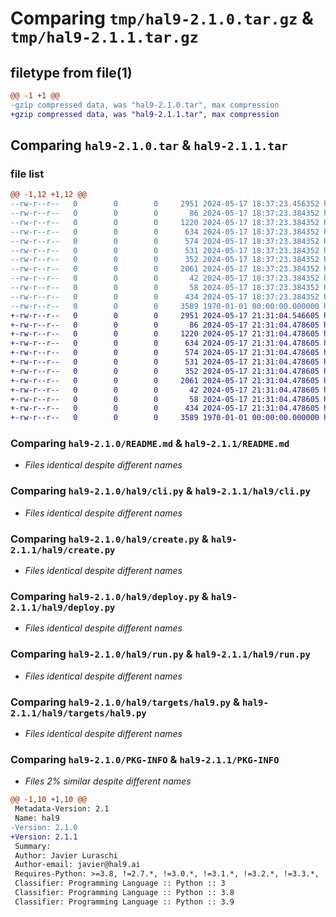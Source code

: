 # Comparing `tmp/hal9-2.1.0.tar.gz` & `tmp/hal9-2.1.1.tar.gz`

## filetype from file(1)

```diff
@@ -1 +1 @@
-gzip compressed data, was "hal9-2.1.0.tar", max compression
+gzip compressed data, was "hal9-2.1.1.tar", max compression
```

## Comparing `hal9-2.1.0.tar` & `hal9-2.1.1.tar`

### file list

```diff
@@ -1,12 +1,12 @@
--rw-r--r--   0        0        0     2951 2024-05-17 18:37:23.456352 hal9-2.1.0/README.md
--rw-r--r--   0        0        0       86 2024-05-17 18:37:23.384352 hal9-2.1.0/hal9/__init__.py
--rw-r--r--   0        0        0     1220 2024-05-17 18:37:23.384352 hal9-2.1.0/hal9/cli.py
--rw-r--r--   0        0        0      634 2024-05-17 18:37:23.384352 hal9-2.1.0/hal9/create.py
--rw-r--r--   0        0        0      574 2024-05-17 18:37:23.384352 hal9-2.1.0/hal9/deploy.py
--rw-r--r--   0        0        0      531 2024-05-17 18:37:23.384352 hal9-2.1.0/hal9/run.py
--rw-r--r--   0        0        0      352 2024-05-17 18:37:23.384352 hal9-2.1.0/hal9/targets/docker.py
--rw-r--r--   0        0        0     2061 2024-05-17 18:37:23.384352 hal9-2.1.0/hal9/targets/hal9.py
--rw-r--r--   0        0        0       42 2024-05-17 18:37:23.384352 hal9-2.1.0/hal9/templates/docker/Dockerfile
--rw-r--r--   0        0        0       58 2024-05-17 18:37:23.384352 hal9-2.1.0/hal9/templates/openai/app.py
--rw-r--r--   0        0        0      434 2024-05-17 18:37:23.384352 hal9-2.1.0/pyproject.toml
--rw-r--r--   0        0        0     3589 1970-01-01 00:00:00.000000 hal9-2.1.0/PKG-INFO
+-rw-r--r--   0        0        0     2951 2024-05-17 21:31:04.546605 hal9-2.1.1/README.md
+-rw-r--r--   0        0        0       86 2024-05-17 21:31:04.478605 hal9-2.1.1/hal9/__init__.py
+-rw-r--r--   0        0        0     1220 2024-05-17 21:31:04.478605 hal9-2.1.1/hal9/cli.py
+-rw-r--r--   0        0        0      634 2024-05-17 21:31:04.478605 hal9-2.1.1/hal9/create.py
+-rw-r--r--   0        0        0      574 2024-05-17 21:31:04.478605 hal9-2.1.1/hal9/deploy.py
+-rw-r--r--   0        0        0      531 2024-05-17 21:31:04.478605 hal9-2.1.1/hal9/run.py
+-rw-r--r--   0        0        0      352 2024-05-17 21:31:04.478605 hal9-2.1.1/hal9/targets/docker.py
+-rw-r--r--   0        0        0     2061 2024-05-17 21:31:04.478605 hal9-2.1.1/hal9/targets/hal9.py
+-rw-r--r--   0        0        0       42 2024-05-17 21:31:04.478605 hal9-2.1.1/hal9/templates/docker/Dockerfile
+-rw-r--r--   0        0        0       58 2024-05-17 21:31:04.478605 hal9-2.1.1/hal9/templates/openai/app.py
+-rw-r--r--   0        0        0      434 2024-05-17 21:31:04.478605 hal9-2.1.1/pyproject.toml
+-rw-r--r--   0        0        0     3589 1970-01-01 00:00:00.000000 hal9-2.1.1/PKG-INFO
```

### Comparing `hal9-2.1.0/README.md` & `hal9-2.1.1/README.md`

 * *Files identical despite different names*

### Comparing `hal9-2.1.0/hal9/cli.py` & `hal9-2.1.1/hal9/cli.py`

 * *Files identical despite different names*

### Comparing `hal9-2.1.0/hal9/create.py` & `hal9-2.1.1/hal9/create.py`

 * *Files identical despite different names*

### Comparing `hal9-2.1.0/hal9/deploy.py` & `hal9-2.1.1/hal9/deploy.py`

 * *Files identical despite different names*

### Comparing `hal9-2.1.0/hal9/run.py` & `hal9-2.1.1/hal9/run.py`

 * *Files identical despite different names*

### Comparing `hal9-2.1.0/hal9/targets/hal9.py` & `hal9-2.1.1/hal9/targets/hal9.py`

 * *Files identical despite different names*

### Comparing `hal9-2.1.0/PKG-INFO` & `hal9-2.1.1/PKG-INFO`

 * *Files 2% similar despite different names*

```diff
@@ -1,10 +1,10 @@
 Metadata-Version: 2.1
 Name: hal9
-Version: 2.1.0
+Version: 2.1.1
 Summary: 
 Author: Javier Luraschi
 Author-email: javier@hal9.ai
 Requires-Python: >=3.8, !=2.7.*, !=3.0.*, !=3.1.*, !=3.2.*, !=3.3.*, !=3.4.*, !=3.5.*, !=3.6.*, !=3.7.*
 Classifier: Programming Language :: Python :: 3
 Classifier: Programming Language :: Python :: 3.8
 Classifier: Programming Language :: Python :: 3.9
```

